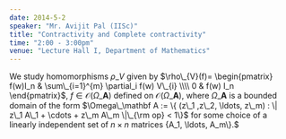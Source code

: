 ```yaml
---
date: 2014-5-2
speaker: "Mr. Avijit Pal (IISc)"
title: "Contractivity and Complete contractivity"
time: "2:00 - 3:00pm" 
venue: "Lecture Hall I, Department of Mathematics"
---
```

We study homomorphisms $\rho\_{V}$ given by
$\rho\_{V}(f)= \begin{pmatrix} f(w)I_n & \sum\_{i=1}^{m} \partial_i f(w) V\_{i} \\\\ 0 & f(w) I_n \end{pmatrix}$,
$f \in \mathcal{O} (\Omega\_{\mathbf{A}})$
defined on $\mathcal{O} (\Omega\_{\mathbf{A}})$, where $\Omega\_{\mathbf{A}}$ is a bounded domain of the form
$\Omega\_\mathbf A := \{ (z\_1 ,z\_2, \ldots, z\_m) : \| z\_1 A\_1 + \cdots + z\_m A\_m \|\_{\rm op} < 1\}$
for some choice of a linearly independent set of $n\times n$ matrices \{A_1, \ldots, A_m\\}.$
